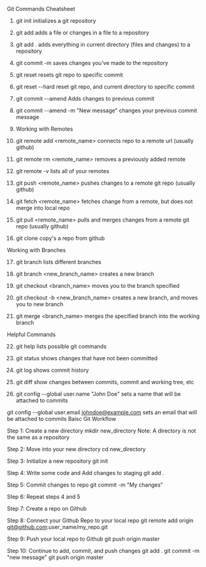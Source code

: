 Git Commands Cheatsheet

1) git init initializes a git repository

2) git add <filename> adds a file or changes in a file to a repository
3) git add . adds everything in current directory (files and changes) to a repository
4) git commit -m <meassage> saves changes you've made to the repository

5) git reset <Log Number> resets git repo to specific commit
6) git reset --hard <Log Number> reset git repo, and current directory to specific commit

7) git commit --amend Adds changes to previous commit

8) git commit --amend -m "New message" changes your previous commit message
9) Working with Remotes

10) git remote add <remote_name> <url> connects repo to a remote url (usually github)
11) git remote rm <remote_name> removes a previously added remote
12) git remote -v lists all of your remotes

13) git push <remote_name> <branch> pushes changes to a remote git repo (usually github)

14) git fetch <remote_name> <branch> fetches change from a remote, but does not merge into local repo
15) git pull <remote_name> <branch> pulls and merges changes from a remote git repo (usually github)

16) git clone <url> copy's a repo from github

Working with Branches

17) git branch lists different branches
18) git branch <new_branch_name> creates a new branch
19) git checkout <branch_name> moves you to the branch specified
20) git checkout -b <new_branch_name> creates a new branch, and moves you to new branch

21) git merge <branch_name> merges the specified branch into the working branch

Helpful Commands

22) git help lists possible git commands
23) git status shows changes that have not been committed
24) git log shows commit history
25) git diff show changes between commits, commit and working tree, etc

26) git config --global user.name "John Doe" sets a name that will be attached to commits

git config --global user.email johndoe@example.com sets an email that will be attached to commits
Baisc Git Workflow

Step 1: Create a new directory mkdir new_directory
Note: A directory is not the same as a repository

Step 2: Move into your new directory cd new_directory

Step 3: Initialize a new repository git init

Step 4: Write some code and Add changes to staging git add .

Step 5: Commit changes to repo git commit -m "My changes"

Step 6: Repeat steps 4 and 5

Step 7: Create a repo on Github

Step 8: Connect your Github Repo to your local repo git remote add origin git@github.com:user_name/my_repo.git

Step 9: Push your local repo to Github git push origin master

Step 10: Continue to add, commit, and push changes git add .
git commit -m "new message"
git push origin master